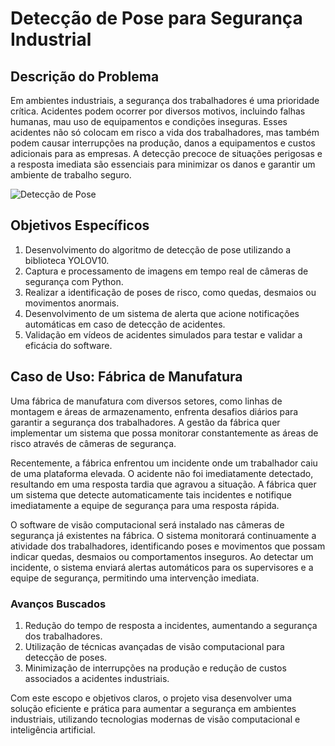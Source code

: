 # Detecção de Pose para Segurança Industrial

## Descrição do Problema

Em ambientes industriais, a segurança dos trabalhadores é uma prioridade crítica. Acidentes podem ocorrer por diversos motivos, incluindo falhas humanas, mau uso de equipamentos e condições inseguras. Esses acidentes não só colocam em risco a vida dos trabalhadores, mas também podem causar interrupções na produção, danos a equipamentos e custos adicionais para as empresas. A detecção precoce de situações perigosas e a resposta imediata são essenciais para minimizar os danos e garantir um ambiente de trabalho seguro.


![Detecção de Pose](https://s3.ezgif.com/tmp/ezgif-3-7681fc1374.gif)

## Objetivos Específicos

1. Desenvolvimento do algoritmo de detecção de pose utilizando a biblioteca YOLOV10.
2. Captura e processamento de imagens em tempo real de câmeras de segurança com Python.
3. Realizar a identificação de poses de risco, como quedas, desmaios ou movimentos anormais.
4. Desenvolvimento de um sistema de alerta que acione notificações automáticas em caso de detecção de acidentes.
5. Validação em vídeos de acidentes simulados para testar e validar a eficácia do software.

## Caso de Uso: Fábrica de Manufatura

Uma fábrica de manufatura com diversos setores, como linhas de montagem e áreas de armazenamento, enfrenta desafios diários para garantir a segurança dos trabalhadores. A gestão da fábrica quer implementar um sistema que possa monitorar constantemente as áreas de risco através de câmeras de segurança.

Recentemente, a fábrica enfrentou um incidente onde um trabalhador caiu de uma plataforma elevada. O acidente não foi imediatamente detectado, resultando em uma resposta tardia que agravou a situação. A fábrica quer um sistema que detecte automaticamente tais incidentes e notifique imediatamente a equipe de segurança para uma resposta rápida.

O software de visão computacional será instalado nas câmeras de segurança já existentes na fábrica. O sistema monitorará continuamente a atividade dos trabalhadores, identificando poses e movimentos que possam indicar quedas, desmaios ou comportamentos inseguros. Ao detectar um incidente, o sistema enviará alertas automáticos para os supervisores e a equipe de segurança, permitindo uma intervenção imediata.

### Avanços Buscados

1. Redução do tempo de resposta a incidentes, aumentando a segurança dos trabalhadores.
2. Utilização de técnicas avançadas de visão computacional para detecção de poses.
3. Minimização de interrupções na produção e redução de custos associados a acidentes industriais.

Com este escopo e objetivos claros, o projeto visa desenvolver uma solução eficiente e prática para aumentar a segurança em ambientes industriais, utilizando tecnologias modernas de visão computacional e inteligência artificial.
